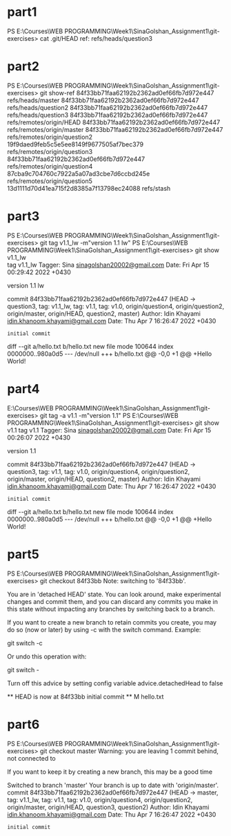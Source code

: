 # part1
PS E:\Courses\WEB PROGRAMMING\Week1\SinaGolshan_Assignment1\git-exercises> cat  .git/HEAD
ref: refs/heads/question3

# part2
PS E:\Courses\WEB PROGRAMMING\Week1\SinaGolshan_Assignment1\git-exercises> git show-ref
84f33bb71faa62192b2362ad0ef66fb7d972e447 refs/heads/master
84f33bb71faa62192b2362ad0ef66fb7d972e447 refs/heads/question2
84f33bb71faa62192b2362ad0ef66fb7d972e447 refs/heads/question3
84f33bb71faa62192b2362ad0ef66fb7d972e447 refs/remotes/origin/HEAD
84f33bb71faa62192b2362ad0ef66fb7d972e447 refs/remotes/origin/master
84f33bb71faa62192b2362ad0ef66fb7d972e447 refs/remotes/origin/question2
19f9daed9feb5c5e5ee8149f9677505af7bec379 refs/remotes/origin/question3
84f33bb71faa62192b2362ad0ef66fb7d972e447 refs/remotes/origin/question4
87cba9c704760c7922a5a07ad3cbe7d6ccbd245e refs/remotes/origin/question5
13d1111d70d41ea715f2d8385a7f13798ec24088 refs/stash

# part3
PS E:\Courses\WEB PROGRAMMING\Week1\SinaGolshan_Assignment1\git-exercises> git tag v1.1_lw  -m"version 1.1 lw"
PS E:\Courses\WEB PROGRAMMING\Week1\SinaGolshan_Assignment1\git-exercises> git show v1.1_lw                   
tag v1.1_lw
Tagger: Sina <sinagolshan20002@gmail.com>
Date:   Fri Apr 15 00:29:42 2022 +0430

version 1.1 lw

commit 84f33bb71faa62192b2362ad0ef66fb7d972e447 (HEAD -> question3, tag: v1.1_lw, tag: v1.1, tag: v1.0, origin/question4, origin/question2, origin/master, origin/HEAD, question2, master)
Author: Idin Khayami <idin.khanoom.khayami@gmail.com>
Date:   Thu Apr 7 16:26:47 2022 +0430

    initial commit

diff --git a/hello.txt b/hello.txt
new file mode 100644
index 0000000..980a0d5
--- /dev/null
+++ b/hello.txt
@@ -0,0 +1 @@
+Hello World!

# part4
 E:\Courses\WEB PROGRAMMING\Week1\SinaGolshan_Assignment1\git-exercises> git tag -a v1.1  -m"version 1.1"
PS E:\Courses\WEB PROGRAMMING\Week1\SinaGolshan_Assignment1\git-exercises> git show v1.1
tag v1.1
Tagger: Sina <sinagolshan20002@gmail.com>
Date:   Fri Apr 15 00:26:07 2022 +0430

version 1.1

commit 84f33bb71faa62192b2362ad0ef66fb7d972e447 (HEAD -> question3, tag: v1.1, tag: v1.0, origin/question4, origin/question2, origin/master, origin/HEAD, question2, master)
Author: Idin Khayami <idin.khanoom.khayami@gmail.com>
Date:   Thu Apr 7 16:26:47 2022 +0430

    initial commit

diff --git a/hello.txt b/hello.txt
new file mode 100644
index 0000000..980a0d5
--- /dev/null
+++ b/hello.txt
@@ -0,0 +1 @@
+Hello World!

# part5
PS E:\Courses\WEB PROGRAMMING\Week1\SinaGolshan_Assignment1\git-exercises> git checkout 84f33bb
Note: switching to '84f33bb'.

You are in 'detached HEAD' state. You can look around, make experimental
changes and commit them, and you can discard any commits you make in this
state without impacting any branches by switching back to a branch.

If you want to create a new branch to retain commits you create, you may
do so (now or later) by using -c with the switch command. Example:

  git switch -c <new-branch-name>

Or undo this operation with:

  git switch -

Turn off this advice by setting config variable advice.detachedHead to false

** HEAD is now at 84f33bb initial commit **
M       hello.txt

# part6
PS E:\Courses\WEB PROGRAMMING\Week1\SinaGolshan_Assignment1\git-exercises> git checkout master
Warning: you are leaving 1 commit behind, not connected to


If you want to keep it by creating a new branch, this may be a good time

Switched to branch 'master'
Your branch is up to date with 'origin/master'.
commit 84f33bb71faa62192b2362ad0ef66fb7d972e447 (HEAD -> master, tag: v1.1_lw, tag: v1.1, tag: v1.0, origin/question4, origin/question2, origin/master, origin/HEAD, question3, question2)
Author: Idin Khayami <idin.khanoom.khayami@gmail.com>
Date:   Thu Apr 7 16:26:47 2022 +0430

    initial commit